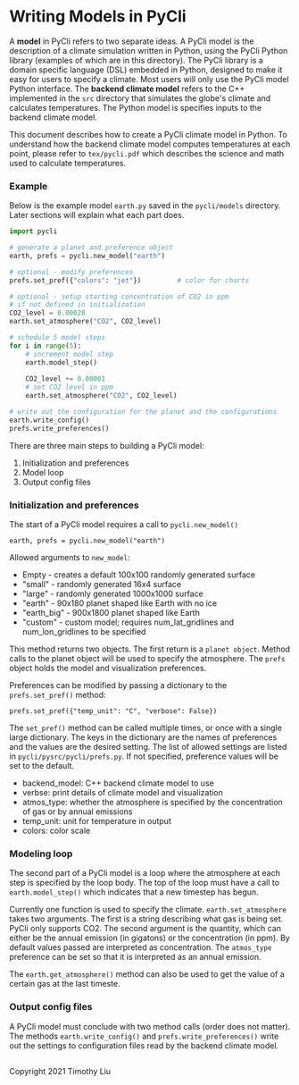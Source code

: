 # Writing Models in PyCli

A **model** in PyCli refers to two separate ideas. A PyCli model is the 
description of a climate simulation written in Python, using the
PyCli Python library (examples of which are in this directory). 
The PyCli library is a domain specific language (DSL) embedded in Python, designed 
to make it easy for users to specify a climate. Most users will only use the
PyCli model Python interface. The **backend climate model** refers to the C++ implemented 
in the `src` directory that simulates the globe's climate and calculates temperatures. 
The Python model is specifies inputs to the backend climate model.

This document describes how to create a PyCli climate model in
Python. To understand how the backend climate model computes temperatures at
each point, please refer to `tex/pycli.pdf` which describes the science and
math used to calculate temperatures.

### Example
Below is the example model `earth.py` saved in the `pycli/models` directory.
Later sections will explain what each part does.

```python
import pycli

# generate a planet and preference object
earth, prefs = pycli.new_model("earth")

# optional - modify preferences
prefs.set_pref({"colors": "jet"})         # color for charts

# optional - setup starting concentration of CO2 in ppm
# if not defined in initialization
CO2_level = 0.00028
earth.set_atmosphere("CO2", CO2_level)

# schedule 5 model steps
for i in range(5):
    # increment model step 
    earth.model_step()
 
    CO2_level += 0.00001
    # set CO2 level in ppm
    earth.set_atmosphere("CO2", CO2_level)

# write out the configuration for the planet and the configurations
earth.write_config()
prefs.write_preferences()
```

There are three main steps to building a PyCli model:
1. Initialization and preferences
2. Model loop
3. Output config files

### Initialization and preferences
The start of a PyCli model requires a call to `pycli.new_model()`

```
earth, prefs = pycli.new_model("earth")
```

Allowed arguments to `new_model`:
* Empty - creates a default 100x100 randomly generated surface
* "small" - randomly generated 16x4 surface
* "large" - randomly generated 1000x1000 surface
* "earth" - 90x180 planet shaped like Earth with no ice
* "earth_big" - 900x1800 planet shaped like Earth
* "custom" - custom model; requires num_lat_gridlines and num_lon_gridlines to
             be specified

This method returns two objects. The first return is a `planet object`. Method
calls to the planet object will be used to specify the atmosphere. The
`prefs` object holds the model and visualization preferences.

Preferences can be modified by passing a dictionary to the `prefs.set_pref()`
method:

```
prefs.set_pref({"temp_unit": "C", "verbose": False})
```

The `set_pref()` method can be called multiple times, or once with a single
large dictionary. The keys in the dictionary are the names of preferences
and the values are the desired setting. The list of allowed settings are listed
in `pycli/pysrc/pycli/prefs.py`. If not specified, preference values will
be set to the default.

* backend_model: C++ backend climate model to use
* verbse: print details of climate model and visualization
* atmos_type: whether the atmosphere is specified by the concentration of
gas or by annual emissions
* temp_unit: unit for temperature in output
* colors: color scale

### Modeling loop
The second part of a PyCli model is a loop where the atmosphere at each step
is specified by the loop body. The top of the loop must have a call to
`earth.model_step()` which indicates that a new timestep has begun.

Currently one function is used to specify the climate. `earth.set_atmosphere`
takes two arguments. The first is a string describing what gas is being set.
PyCli only supports CO2. The second argument is the quantity, which can either
be the annual emission (in gigatons) or the concentration (in ppm). By default
values passed are interpreted as concentration. The `atmos_type` preference
can be set so that it is interpreted as an annual emission.

The `earth.get_atmosphere()` method can also be used to get the value of a
certain gas at the last timeste.

### Output config files
A PyCli model must conclude with two method calls (order does not matter). The
methods `earth.write_config()` and `prefs.write_preferences()` write out the 
settings to configuration files read by the backend climate model.

##
Copyright 2021 Timothy Liu

